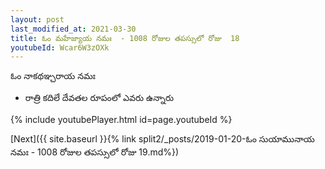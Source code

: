 ```yaml
---
layout: post
last_modified_at: 2021-03-30
title: ఓం మహేజ్యాయ నమః  - 1008 రోజుల తపస్సులో రోజు  18
youtubeId: Wcar6W3zOXk
---
```

 
 
 ఓం నాకథఞ్చరాయ నమః  
 
 -  రాత్రి కదిలే దేవతల రూపంలో ఎవరు ఉన్నారు 
 
  
 
  
 
 
 
 
 
 


{% include youtubePlayer.html id=page.youtubeId %}
 
[Next]({{ site.baseurl }}{% link  split2/_posts/2019-01-20-ఓం సుయామునాయ నమః  - 1008 రోజుల తపస్సులో రోజు  19.md%})
 

